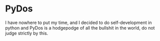 # PyDos
I have nowhere to put my time, and I decided to do self-development in python and PyDos is a hodgepodge of all the bullshit in the world, do not judge strictly by this.
